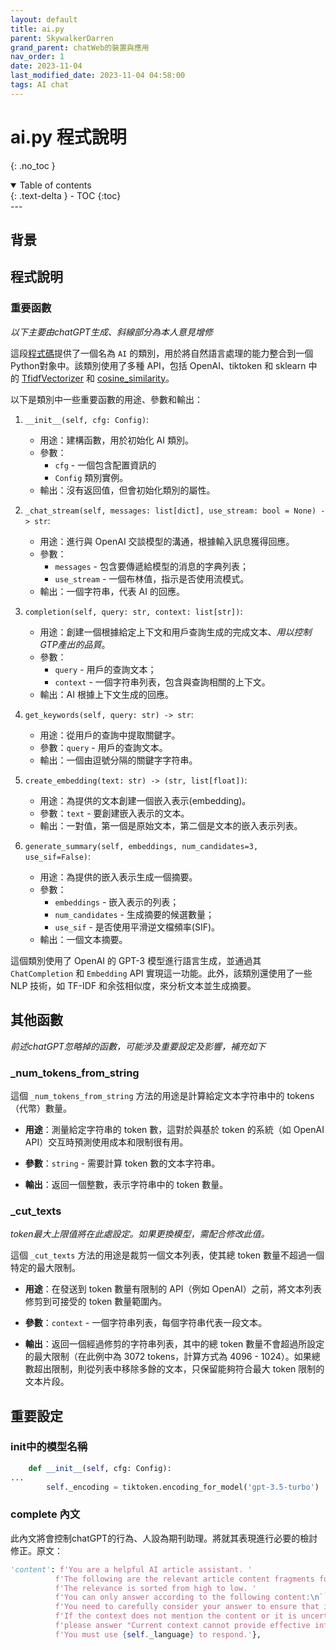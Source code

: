 ```yaml
---
layout: default
title: ai.py
parent: SkywalkerDarren
grand_parent: chatWeb的裝置與應用
nav_order: 1
date: 2023-11-04
last_modified_date: 2023-11-04 04:58:00
tags: AI chat
---
```


# ai.py 程式說明
{: .no_toc }

<details open markdown="block">
  <summary>
    Table of contents
  </summary>
  {: .text-delta }
- TOC
{:toc}
</details>
---

## 背景

## 程式說明

### 重要函數

*以下主要由chatGPT生成、斜線部分為本人意見增修*

這段[程式碼](./ai.py)提供了一個名為 `AI` 的類別，用於將自然語言處理的能力整合到一個Python對象中。該類別使用了多種 API，包括 OpenAI、tiktoken 和 sklearn 中的 [TfidfVectorizer](https://scikit-learn.org/stable/modules/generated/sklearn.feature_extraction.text.TfidfVectorizer.html) 和 [cosine_similarity](https://scikit-learn.org/stable/modules/generated/sklearn.metrics.pairwise.cosine_similarity.html)。

以下是類別中一些重要函數的用途、參數和輸出：

1. `__init__(self, cfg: Config)`:
   - 用途：建構函數，用於初始化 AI 類別。
   - 參數：
     - `cfg` - 一個包含配置資訊的 
     - `Config` 類別實例。
   - 輸出：沒有返回值，但會初始化類別的屬性。

2. `_chat_stream(self, messages: list[dict], use_stream: bool = None) -> str`:
   - 用途：進行與 OpenAI 交談模型的溝通，根據輸入訊息獲得回應。
   - 參數：
     - `messages` - 包含要傳遞給模型的消息的字典列表；
     - `use_stream` - 一個布林值，指示是否使用流模式。
   - 輸出：一個字符串，代表 AI 的回應。

3. `completion(self, query: str, context: list[str])`:
   - 用途：創建一個根據給定上下文和用戶查詢生成的完成文本、*用以控制GTP產出的品質*。
   - 參數：
     - `query` - 用戶的查詢文本；
     - `context` - 一個字符串列表，包含與查詢相關的上下文。
   - 輸出：AI 根據上下文生成的回應。

4. `get_keywords(self, query: str) -> str`:
   - 用途：從用戶的查詢中提取關鍵字。
   - 參數：`query` - 用戶的查詢文本。
   - 輸出：一個由逗號分隔的關鍵字字符串。

5. `create_embedding(text: str) -> (str, list[float])`:
   - 用途：為提供的文本創建一個嵌入表示(embedding)。
   - 參數：`text` - 要創建嵌入表示的文本。
   - 輸出：一對值，第一個是原始文本，第二個是文本的嵌入表示列表。

6. `generate_summary(self, embeddings, num_candidates=3, use_sif=False)`:
   - 用途：為提供的嵌入表示生成一個摘要。
   - 參數：
     - `embeddings` - 嵌入表示的列表；
     - `num_candidates` - 生成摘要的候選數量；
     - `use_sif` - 是否使用平滑逆文檔頻率(SIF)。
   - 輸出：一個文本摘要。

這個類別使用了 OpenAI 的 GPT-3 模型進行語言生成，並通過其 `ChatCompletion` 和 `Embedding` API 實現這一功能。此外，該類別還使用了一些 NLP 技術，如 TF-IDF 和余弦相似度，來分析文本並生成摘要。

## 其他函數

*前述chatGPT忽略掉的函數，可能涉及重要設定及影響，補充如下*

### _num_tokens_from_string

這個 `_num_tokens_from_string` 方法的用途是計算給定文本字符串中的 tokens（代幣）數量。

- **用途**：測量給定字符串的 token 數，這對於與基於 token 的系統（如 OpenAI API）交互時預測使用成本和限制很有用。
  
- **參數**：`string` - 需要計算 token 數的文本字符串。

- **輸出**：返回一個整數，表示字符串中的 token 數量。

### _cut_texts

*token最大上限值將在此處設定。如果更換模型，需配合修改此值。*

這個 `_cut_texts` 方法的用途是裁剪一個文本列表，使其總 token 數量不超過一個特定的最大限制。

- **用途**：在發送到 token 數量有限制的 API（例如 OpenAI）之前，將文本列表修剪到可接受的 token 數量範圍內。

- **參數**：`context` - 一個字符串列表，每個字符串代表一段文本。

- **輸出**：返回一個經過修剪的字符串列表，其中的總 token 數量不會超過所設定的最大限制（在此例中為 3072 tokens，計算方式為 4096 - 1024）。如果總數超出限制，則從列表中移除多餘的文本，只保留能夠符合最大 token 限制的文本片段。

## 重要設定

### init中的模型名稱

```python
    def __init__(self, cfg: Config):
...
        self._encoding = tiktoken.encoding_for_model('gpt-3.5-turbo')
```

### complete 內文

此內文將會控制chatGPT的行為、人設為期刊助理。將就其表現進行必要的檢討修正。原文：

```python
'content': f'You are a helpful AI article assistant. '
          f'The following are the relevant article content fragments found from the article. '
          f'The relevance is sorted from high to low. '
          f'You can only answer according to the following content:\n```\n{text}\n```\n'
          f'You need to carefully consider your answer to ensure that it is based on the context. '
          f'If the context does not mention the content or it is uncertain whether it is correct, '
          f'please answer "Current context cannot provide effective information."'
          f'You must use {self._language} to respond.'},
```

